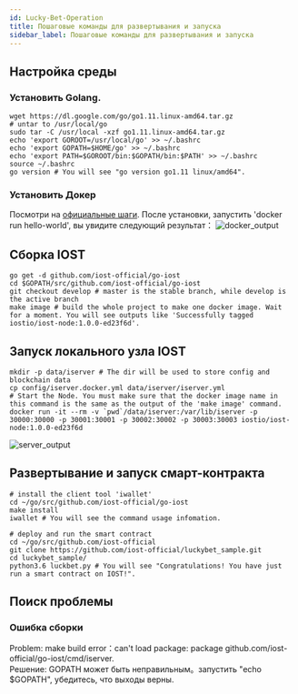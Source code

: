 ```yaml
---
id: Lucky-Bet-Operation
title: Пошаговые команды для развертывания и запуска
sidebar_label: Пошаговые команды для развертывания и запуска
---
```


## Настройка среды
### Установить Golang.
```shell
wget https://dl.google.com/go/go1.11.linux-amd64.tar.gz
# untar to /usr/local/go
sudo tar -C /usr/local -xzf go1.11.linux-amd64.tar.gz
echo 'export GOROOT=/usr/local/go' >> ~/.bashrc
echo 'export GOPATH=$HOME/go' >> ~/.bashrc
echo 'export PATH=$GOROOT/bin:$GOPATH/bin:$PATH' >> ~/.bashrc
source ~/.bashrc
go version # You will see "go version go1.11 linux/amd64".
```
### Установить Докер  
Посмотри на [официальные шаги](https://docs.docker.com/install/linux/docker-ce/ubuntu/). После установки, запустить 'docker run hello-world', вы увидите следующий результат：
![docker_output](assets/5-lucky-bet/Lucky-Bet-Operation/docker_output.png)
## Сборка IOST
```shell
go get -d github.com/iost-official/go-iost
cd $GOPATH/src/github.com/iost-official/go-iost
git checkout develop # master is the stable branch, while develop is the active branch
make image # build the whole project to make one docker image. Wait for a moment. You will see outputs like 'Successfully tagged iostio/iost-node:1.0.0-ed23f6d'.
```
## Запуск локального узла IOST
```shell
mkdir -p data/iserver # The dir will be used to store config and blockchain data
cp config/iserver.docker.yml data/iserver/iserver.yml
# Start the Node. You must make sure that the docker image name in this command is the same as the output of the 'make image' command.
docker run -it --rm -v `pwd`/data/iserver:/var/lib/iserver -p 30000:30000 -p 30001:30001 -p 30002:30002 -p 30003:30003 iostio/iost-node:1.0.0-ed23f6d
```
![server_output](assets/5-lucky-bet/Lucky-Bet-Operation/server_output.png)
## Развертывание и запуск смарт-контракта
```shell
# install the client tool 'iwallet'
cd ~/go/src/github.com/iost-official/go-iost
make install
iwallet # You will see the command usage infomation.

# deploy and run the smart contract
cd ~/go/src/github.com/iost-official
git clone https://github.com/iost-official/luckybet_sample.git
cd luckybet_sample/
python3.6 luckbet.py # You will see "Congratulations! You have just run a smart contract on IOST!".
```

## Поиск проблемы
### Ошибка сборки
Problem: make build error：can't load package: package github.com/iost-official/go-iost/cmd/iserver.  
Решение: GOPATH может быть неправильным。запустить "echo $GOPATH", убедитесь, что выходы верны.
